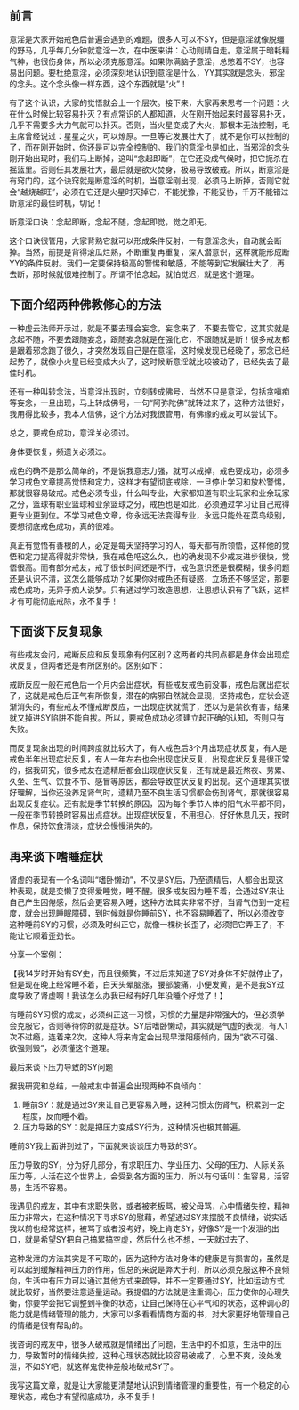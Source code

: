 ## 前言

意淫是大家开始戒色后普遍会遇到的难题，很多人可以不SY，但是意淫就像脱缰的野马，几乎每几分钟就意淫一次，在中医来讲：心动则精自走。意淫属于暗耗精气神，也很伤身体，所以必须克服意淫。如果你满脑子意淫，总憋着不SY，也容易出问题。要杜绝意淫，必须深刻地认识到意淫是什么，YY其实就是念头，邪淫的念头。这个念头像一样东西，这个东西就是“火”！

有了这个认识，大家的觉悟就会上一个层次。接下来，大家再来思考一个问题：火在什么时候比较容易扑灭？有点常识的人都知道，火在刚开始起来时最容易扑灭，几乎不需要多大力气就可以扑灭。否则，当火星变成了大火，那根本无法控制，毛主席曾经说过：星星之火，可以燎原。一旦等它发展壮大了，就不是你可以控制的了，而在刚开始时，你还是可以完全控制的。我们的意淫也是如此，当邪淫的念头刚开始出现时，我们马上断掉，这叫“念起即断”，在它还没成气候时，把它扼杀在摇篮里。否则任其发展壮大，最后就是欲火焚身，极易导致破戒。所以，断意淫是有窍门的，这个诀窍就是断意淫的时机，当意淫刚出现，必须马上断掉，否则它就会“越烧越旺”，必须在它还是火星时灭掉它，不能犹豫，不能妥协，千万不能错过断意淫的最佳时机，切记！

断意淫口诀：念起即断，念起不随，念起即觉，觉之即无。

这个口诀很管用，大家背熟它就可以形成条件反射，一有意淫念头，自动就会断掉。当然，前提是背得滚瓜烂熟，不断重复再重复，深入潜意识，这样就能形成断YY的条件反射。我们一定要保持极高的警惕和敏感，不能等到它发展壮大了，再去断，那时候就很难控制了。所谓不怕念起，就怕觉迟，就是这个道理。

## 下面介绍两种佛教修心的方法

一种虚云法师开示过，就是不要去理会妄念，妄念来了，不要去管它，这其实就是念起不随，不要去跟随妄念，跟随妄念就是在强化它，不跟随就是断！很多戒友都是跟着邪念跑了很久，才突然发现自己是在意淫，这时候发现已经晚了，邪念已经起势了，就像小火星已经变成大火了，这时候断意淫就比较被动了，已经失去了最佳时机。

还有一种叫转念法，当意淫出现时，立刻转成佛号，当然不只是意淫，包括贪嗔痴等妄念，一旦出现，马上转成佛号，一句“阿弥陀佛”就转过来了，这种方法很好，我用得比较多，我本人信佛，这个方法对我很管用，有佛缘的戒友可以尝试下。

总之，要戒色成功，意淫关必须过。

身体要恢复，频遗关必须过。

戒色的确不是那么简单的，不是说我意志力强，就可以戒掉，戒色要成功，必须多学习戒色文章提高觉悟和定力，这样才有望彻底戒除，一旦停止学习和放松警惕，那就很容易破戒。戒色必须专业，什么叫专业，大家都知道有职业玩家和业余玩家之分，篮球有职业篮球和业余篮球之分，戒色也是如此，必须通过学习让自己戒得更专业更到位。不学习戒色文章，你永远无法变得专业，永远只能处在菜鸟级别，要想彻底戒色成功，真的很难。

真正有觉悟有善根的人，必定是每天坚持学习的人，每天都有所领悟，这样他的觉悟和定力提高得就非常快，我在戒色吧这么久，也的确发现不少戒友进步很快，觉悟很高。而有部分戒友，戒了很长时间还是不行，戒色意识还是很模糊，很多问题还是认识不清，这怎么能够成功？如果你对戒色还有疑惑，立场还不够坚定，那要戒色成功，无异于痴人说梦。只有通过学习改造思想，让思想认识有了飞跃，这样才有可能彻底戒除，永不复手！

## 下面谈下反复现象

有些戒友会问，戒断反应和反复现象有何区别？这两者的共同点都是身体会出现症状反复，但两者还是有所区别的。区别如下：

戒断反应一般在戒色后一个月内会出症状，有些戒友戒色前没事，戒色后就出症状了，这就是戒色后正气有所恢复，潜在的病邪自然就会显现，坚持戒色，症状会逐渐消失的，有些戒友不懂戒断反应，一出现症状就慌了，还以为是禁欲有害，结果就又掉进SY陷阱不能自拔。所以，要戒色成功必须建立起正确的认知，否则只有失败。

而反复现象出现的时间跨度就比较大了，有人戒色后3个月出现症状反复，有人是戒色半年出现症状反复，有人一年左右也会出现症状反复，出现症状反复是很正常的，据我研究，很多戒友在遗精后都会出现症状反复，还有就是最近熬夜、劳累、久坐、生气、饮食不节、感冒等原因，都会导致症状反复的出现。这个道理其实很好理解，当你还没养足肾气时，遗精乃至不良生活习惯都会伤到肾气，那就很容易出现反复症状。还有就是季节转换的原因，因为每个季节人体的阳气水平都不同，一般在季节转换时容易出点症状。出现症状反复，不用担心，好好休息几天，按时作息，保持饮食清淡，症状会慢慢消失的。

## 再来谈下嗜睡症状

肾虚的表现有一个名词叫“嗜卧懒动”，不仅是SY后，乃至遗精后，人都会出现这种表现，就是变懒了变得爱睡觉，睡不醒。很多戒友因为睡不着，会通过SY来让自己产生困倦感，然后会更容易入睡，这种方法其实非常不好，当肾气伤到一定程度，就会出现睡眠障碍，到时候就是你睡前SY，也不容易睡着了，所以必须改变这种睡前SY的习惯，必须及时纠正它，就像一棵树长歪了，必须把它弄正了，不能让它顺着歪劲长。

分享一个案例：

【我14岁时开始有SY史，而且很频繁，不过后来知道了SY对身体不好就停止了，但是现在晚上经常睡不着，白天头晕脑涨，腰部酸痛，小便发黄，是不是我SY过度导致了肾虚啊！我该怎么办我已经有好几年没睡个好觉了！】

有睡前SY习惯的戒友，必须纠正这一习惯，习惯的力量是非常强大的，但必须学会克服它，否则等待你的就是症状。SY后嗜卧懒动，其实就是气虚的表现，有人1次不过瘾，连着来2次，这种人将来肯定会出现早泄阳痿倾向，因为“欲不可强、欲强则毁”，必须懂这个道理。 

最后来谈下压力导致的SY问题

据我研究和总结，一般戒友中普遍会出现两种不良倾向：

1. 睡前SY：就是通过SY来让自己更容易入睡，这种习惯太伤肾气，积累到一定程度，反而睡不着。
2. 压力导致的SY：就是把压力变成SY行为，这种情况也极其普遍。

睡前SY我上面讲到过了，下面就来谈谈压力导致的SY。

压力导致的SY，分为好几部分，有求职压力、学业压力、父母的压力、人际关系压力等，人活在这个世界上，会受到各方面的压力，所以有句话叫：生容易，活容易，生活不容易。

我遇见的戒友，其中有求职失败，或者被老板骂，被父母骂，心中情绪失控，精神压力非常大，在这种情况下寻求SY的慰藉，希望通过SY来摆脱不良情绪，说实话我以前也经常这样，被骂了或者没考好，晚上肯定SY，好像SY是一个发泄的出口，就是希望SY把自己搞累搞空虚，然后什么也不想，一天就过去了。

这种发泄的方法其实是不可取的，因为这种方法对身体的健康是有损害的，虽然是可以起到缓解精神压力的作用，但总的来说是弊大于利，所以必须克服这种不良倾向，生活中有压力可以通过其他方式来疏导，并不一定要通过SY，比如运动方式就比较好，当然要注意适量运动。我提倡的方法就是注重调心，压力使你的心理失衡，你要学会把它调整到平衡的状态，让自己保持在心平气和的状态，这种调心的能力就是情绪管理的能力，大家可以多看看情商方面的书，对大家更好地管理自己的情绪是很有帮助的。

我咨询的戒友中，很多人破戒就是情绪出了问题，生活中的不如意，生活中的压力，导致暂时的情绪失控，这种心理状态就比较容易破戒了，心里不爽，没处发泄，不如SY吧，就这样鬼使神差般地破戒SY了。

我写这篇文章，就是让大家能更清楚地认识到情绪管理的重要性，有一个稳定的心理状态，戒色才有望彻底成功，永不复手！
